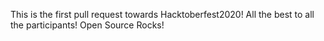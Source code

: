 This is the first pull request towards Hacktoberfest2020! 
All the best to all the participants!
Open Source Rocks!
